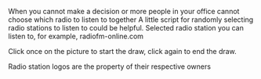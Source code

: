 When you cannot make a decision or more people in your office cannot choose which radio to listen to together
	A little script for randomly selecting radio stations to listen to could be helpful.
	Selected radio station you can listen to, for example, radiofm-online.com


Click once on the picture to start the draw, click again to end the draw.

Radio station logos are the property of their respective owners
